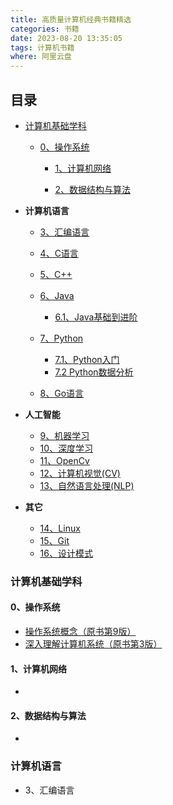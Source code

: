 ```yaml
---
title: 高质量计算机经典书籍精选
categories: 书籍
date: 2023-08-20 13:35:05
tags: 计算机书籍
where: 阿里云盘
---
```


## 目录

- [计算机基础学科](#计算机基础学科)

  - [0、操作系统](#0、操作系统)


    - [1、计算机网络](#1、计算机网络)


    - [2、数据结构与算法](#2、数据结构与算法)


- **计算机语言**
  - [3、汇编语言](#3、汇编语言)
  - [4、C语言](#4、C语言)
  - [5、C++](#5、C++)
  - [6、Java](#6、Java)

    - [6.1、Java基础到进阶](#6.1、Java基础到进阶)
  - [7、Python](#7、Python )  

    - [7.1、Python入门](#7.1、Python入门)
    - [7.2 Python数据分析](#7.2、Python数据分析)
  - [8、Go语言](#8、Go语言)
- **人工智能**
  - [9、机器学习](#9、机器学习)
  - [10、深度学习](#10、深度学习)
  - [11、OpenCv](#11、OpenCv)
  - [12、计算机视觉(CV)](#12、计算机视觉(CV))
  - [13、自然语言处理(NLP)](#13、计算机视觉(CV))
- **其它**

  - [14、Linux](#14、Linux)
  - [15、Git](#15、Git)
  - [16、设计模式](#16、设计模式)



### <span id="计算机基础学科">计算机基础学科</span>

#### <span id="0、操作系统">0、操作系统</span>

- [操作系统概念（原书第9版）](https://www.aliyundrive.com/s/G3LDy1of16C)
- [深入理解计算机系统（原书第3版）](https://www.aliyundrive.com/s/eU35W7dwmxw)



#### <span id="1、计算机网络">1、计算机网络</span>

- 

#### <span id="2、数据结构与算法">2、数据结构与算法</span>

- 



### <span id="计算机语言">计算机语言</span>

- <span id="3、汇编语言">3、汇编语言</span>
